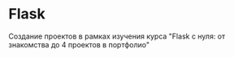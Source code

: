 # Flask

Создание проектов в рамках изучения курса "Flask с нуля: от знакомства до 4 проектов в портфолио"
